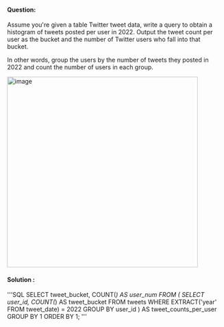 #### Question:

Assume you're given a table Twitter tweet data, write a query to obtain a histogram of tweets posted per user in 2022. Output the tweet count 
per user as the bucket and the number of Twitter users who fall into that bucket.

In other words, group the users by the number of tweets they posted in 2022 and count the number of users in each group.

<img width="445" alt="image" src="https://github.com/Sary332/SQL-Code-Practice/assets/110008177/427650c2-51e2-48eb-8d5f-c2e134528aef">

#### Solution :

'''SQL
SELECT tweet_bucket, COUNT(*) AS user_num
FROM (
       SELECT user_id, COUNT(*) AS tweet_bucket
       FROM tweets
       WHERE EXTRACT('year' FROM tweet_date) = 2022
       GROUP BY user_id
     ) AS tweet_counts_per_user
GROUP BY 1
ORDER BY 1;
'''


